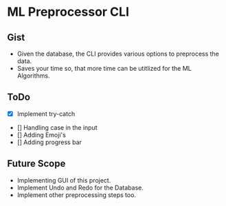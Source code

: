 # ML Preprocessor CLI

## Gist

- Given the database, the CLI provides various options to preprocess the data.
- Saves your time so, that more time can be utitlized for the ML Algorithms.

## ToDo

- [x] Implement try-catch
- [] Handling case in the input
- [] Adding Emoji's
- [] Adding progress bar


## Future Scope

- Implementing GUI of this project.
- Implement Undo and Redo for the Database.
- Implement other preprocessing steps too.